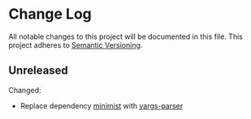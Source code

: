 
# Change Log

All notable changes to this project will be documented in this file.
This project adheres to [Semantic Versioning](http://semver.org/).


## Unreleased

Changed:

* Replace dependency [minimist](https://github.com/substack/minimist) with
  [yargs-parser](https://github.com/yargs/yargs-parser)
